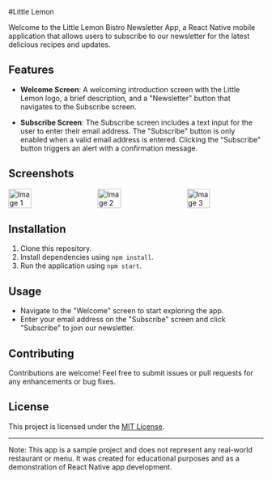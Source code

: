 #Little Lemon

Welcome to the Little Lemon Bistro Newsletter App, a React Native mobile application that allows users to subscribe to our newsletter for the latest delicious recipes and updates.

## Features

- **Welcome Screen**: A welcoming introduction screen with the Little Lemon logo, a brief description, and a "Newsletter" button that navigates to the Subscribe screen.

- **Subscribe Screen**: The Subscribe screen includes a text input for the user to enter their email address. The "Subscribe" button is only enabled when a valid email address is entered. Clicking the "Subscribe" button triggers an alert with a confirmation message.

## Screenshots

<div style="display: flex; justify-content: space-between;">
  <img src="https://github.com/fahad0samara/Coursera_Little.Lemo-_newsletter-sign-up/assets/90055525/e514ec17-88cb-4767-85b7-d1640367c127" alt="Image 1" width="30%">
  <img src="https://github.com/fahad0samara/Coursera_Little.Lemo-_newsletter-sign-up/assets/90055525/8c52b2ba-838d-48d3-96ed-d4959f3d269b" alt="Image 2" width="30%">
  <img src="https://github.com/fahad0samara/Coursera_Little.Lemo-_newsletter-sign-up/assets/90055525/9aada930-d1f6-495b-a24a-6eb71a2aaca6" alt="Image 3" width="30%">
</div>

## Installation

1. Clone this repository.
2. Install dependencies using `npm install`.
3. Run the application using `npm start`.

## Usage

- Navigate to the "Welcome" screen to start exploring the app.
- Enter your email address on the "Subscribe" screen and click "Subscribe" to join our newsletter.

## Contributing

Contributions are welcome! Feel free to submit issues or pull requests for any enhancements or bug fixes.

## License

This project is licensed under the [MIT License](LICENSE).

---
Note: This app is a sample project and does not represent any real-world restaurant or menu. It was created for educational purposes and as a demonstration of React Native app development.
